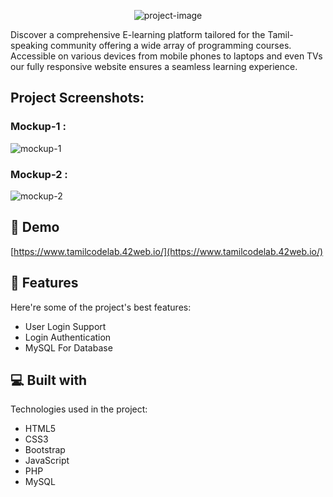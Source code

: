 <p align="center"><img src="https://mathanmithun.neocities.org/mathan_mithun/assets/img/portfolio/web/tamilcodelab_web/tamilcodelabweb_details_1.png" alt="project-image"></p>

<p id="description">Discover a comprehensive E-learning platform tailored for the Tamil-speaking community offering a wide array of programming courses. Accessible on various devices from mobile phones to laptops and even TVs our fully responsive website ensures a seamless learning experience.</p>

<h2>Project Screenshots:</h2>
<h3>Mockup-1 :</h3>

<img src="https://mathanmithun.neocities.org/mathan_mithun/assets/img/portfolio/web/tamilcodelab_web/tamilcodelabweb_details_2.png" alt="mockup-1">

<h3>Mockup-2 :</h3>

<img src="https://mathanmithun.neocities.org/mathan_mithun/assets/img/portfolio/web/tamilcodelab_web/tamilcodelabweb_details_3.png" alt="mockup-2">

<h2>🚀 Demo</h2>

[https://www.tamilcodelab.42web.io/](https://www.tamilcodelab.42web.io/)

  
  
<h2>🧐 Features</h2>

Here're some of the project's best features:

*   User Login Support
*   Login Authentication
*   MySQL For Database

  
  
<h2>💻 Built with</h2>

Technologies used in the project:

*   HTML5
*   CSS3
*   Bootstrap
*   JavaScript
*   PHP
*   MySQL
